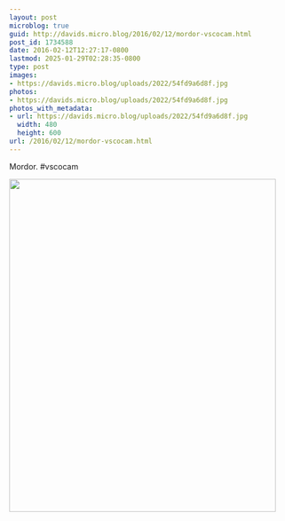 ```yaml
---
layout: post
microblog: true
guid: http://davids.micro.blog/2016/02/12/mordor-vscocam.html
post_id: 1734588
date: 2016-02-12T12:27:17-0800
lastmod: 2025-01-29T02:28:35-0800
type: post
images:
- https://davids.micro.blog/uploads/2022/54fd9a6d8f.jpg
photos:
- https://davids.micro.blog/uploads/2022/54fd9a6d8f.jpg
photos_with_metadata:
- url: https://davids.micro.blog/uploads/2022/54fd9a6d8f.jpg
  width: 480
  height: 600
url: /2016/02/12/mordor-vscocam.html
---
```

Mordor. #vscocam

<img src="/uploads/2022/54fd9a6d8f.jpg" width="480" height="600" alt="">

